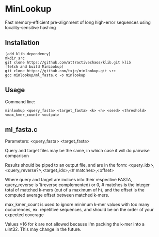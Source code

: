 MinLookup
=======

Fast memory-efficient pre-alignment of long high-error sequences using locality-sensitive hashing


Installation
-------

    [add klib dependency]
    mkdir src
    git clone https://github.com/attractivechaos/klib.git klib
    [fetch and build MinLookup]
    git clone https://github.com/txje/minlookup.git src
    gcc minlookup/ml_fasta.c -o minlookup


Usage
-----

Command line:

    minlookup <query_fasta> <target_fasta> <k> <h> <seed> <threshold> <max_kmer_count> <output>


ml_fasta.c
----------

Parameters: <query_fasta> <target_fasta> <k> <h> <seed> <threshold>

Query and target files may be the same, in which case it will do pairwise comparison

Results should be piped to an output file, and are in the form:
&lt;query_idx>,&lt;query_reverse?>,&lt;target_idx>,&lt;# matches>,&lt;offset>

Where query and target are indices into their respective FASTA, query_reverse is 1(reverse complemented) or 0, # matches is the integer total of matched k-mers (out of a maximum of h), and the offset is the computed average offset between matched k-mers.

max_kmer_count is used to ignore minimum k-mer values with too many occurrences, ex. repetitive sequences, and should be on the order of your expected coverage

Values >16 for k are not allowed because I'm packing the k-mer into a uint32. This may change in the future.
